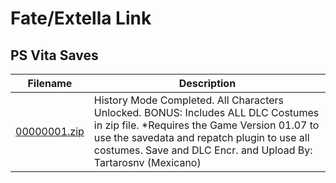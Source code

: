 # Fate/Extella Link

## PS Vita Saves

| Filename | Description |
|----------|-------------|
| [00000001.zip](00000001.zip) | History Mode Completed. All Characters Unlocked. BONUS: Includes ALL DLC Costumes in zip file. *Requires the Game Version 01.07 to use the savedata and repatch plugin to use all costumes.  Save and DLC Encr. and Upload By: Tartarosnv (Mexicano)  |
